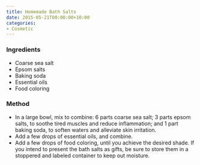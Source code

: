 ```yaml
---
title: Homemade Bath Salts
date: 2015-05-21T00:00:00+10:00
categories:
- Cosmetic
---
```









### Ingredients

* Coarse sea salt
* Epsom salts
* Baking soda
* Essential oils
* Food coloring

### Method

* In a large bowl, mix to combine: 6 parts coarse sea salt; 3 parts epsom salts, to soothe tired muscles and reduce inflammation; and 1 part baking soda, to soften waters and alleviate skin irritation.
* Add a few drops of essential oils, and combine.
* Add a few drops of food coloring, until you achieve the desired shade. If you intend to present the bath salts as gifts, be sure to store them in a stoppered and labeled container to keep out moisture.

